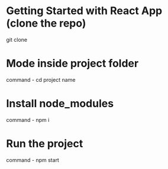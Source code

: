 # Getting Started with React App (clone the repo)
git clone 

# Mode inside project folder
command - cd project name 

# Install node_modules
command - npm i

# Run the project
command - npm start


